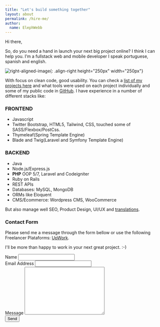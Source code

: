 ```yaml
---
title: "Let's build something together"
layout: about
permalink: /hire-me/
author:
  name: ElephWebb  
---
```

Hi there,

So, do you need a hand in launch your next big project online? I think I can help you.
I’m a fullstack web and mobile developer
I speak portuguese, spanish and english.

![right-aligned-image](https://mrjhonyvidal.github.io/assets/images/golang_coder.gif){: .align-right height="250px" width="250px"}

With focus on clean code, good usability. 
You can check a [list of my projects here](/projects) and what tools were used on each project individually and some of my public code in [GitHub](https://github.com/elephwebb/).
I have experience in a number of different stacks like: 

### FRONTEND
* Javascript
* Twitter Bootstrap, HTML5, Tailwind, CSS, touched some of SASS/Flexbox/PostCss.
* Thymeleaf(Spring Template Engine)
* Blade and Twig(Laravel and Symfony Template Engine)

### BACKEND
* Java
* Node.js/Express.js
* **PHP** OOP 5/7, Laravel and Codeigniter
* Ruby on Rails
* REST APIs
* Databases: MySQL, MongoDB
* ORMs like Eloquent
* CMS/Ecommerce: Wordpress CMS, WooCommerce

But also manage well SEO, Product Design, UI/UX and [translations](https://getnative.me/user/8600). 

### Contact Form
Please send me a message through the form bellow or use the following Freelancer Plataforms: [UpWork](https://www.upwork.com/freelancers/~012f7d94472e05fd37).

I'll be more than happy to work in your next great project. :-)


<div id="contact">
  <form action="http://formspree.io/mrjhonyvidal@gmail.com" method="POST">
    <label for="name">Name</label>
    <input type="text" id="name" name="name" class="full-width"><br>
    <label for="email">Email Address</label>
    <input type="email" id="email" name="_replyto" class="full-width"><br>
    <label for="message">Message</label>
    <textarea name="message" id="message" cols="30" rows="10" class="full-width"></textarea><br>
    <input type="submit" value="Send" class="btn">
  </form>
</div>
